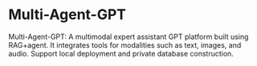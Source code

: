 # Multi-Agent-GPT
Multi-Agent-GPT: A multimodal expert assistant GPT platform built using RAG+agent. It integrates tools for modalities such as text, images, and audio. Support local deployment and private database construction.
